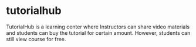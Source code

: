 # tutorialhub

TutorialHub is a learning center where Instructors can share video materials and students can buy the tutorial for certain amount. However, students can still view course for free.
